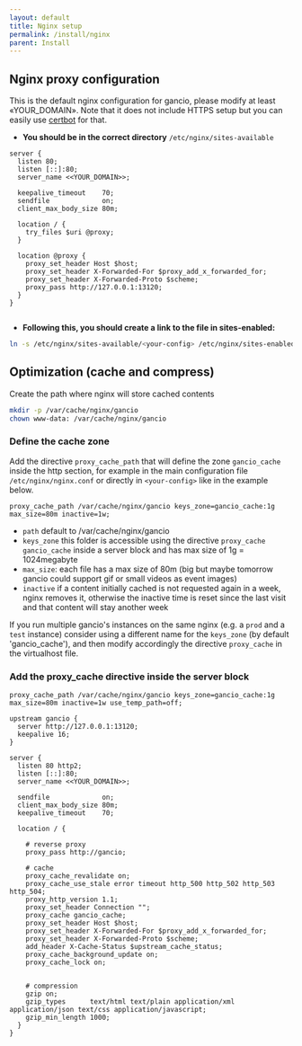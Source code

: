 ```yaml
---
layout: default
title: Nginx setup
permalink: /install/nginx
parent: Install
---
```




##  Nginx proxy configuration
This is the default nginx configuration for gancio, please modify at least «YOUR_DOMAIN». Note that it does not include HTTPS setup but you can easily use [certbot](https://certbot.eff.org/) for that.

- __You should be in the correct directory__
`/etc/nginx/sites-available`

```nginx
server {
  listen 80;
  listen [::]:80;
  server_name <<YOUR_DOMAIN>>;

  keepalive_timeout    70;
  sendfile             on;
  client_max_body_size 80m;

  location / {
    try_files $uri @proxy;
  }

  location @proxy {
    proxy_set_header Host $host;
    proxy_set_header X-Forwarded-For $proxy_add_x_forwarded_for;
    proxy_set_header X-Forwarded-Proto $scheme;
    proxy_pass http://127.0.0.1:13120;
  }
}


```

- __Following this, you should create a link to the file in sites-enabled:__
```bash
ln -s /etc/nginx/sites-available/<your-config> /etc/nginx/sites-enabled/
```


## Optimization (cache and compress)
Create the path where nginx will store cached contents
```bash
mkdir -p /var/cache/nginx/gancio
chown www-data: /var/cache/nginx/gancio
```

### Define the cache zone
Add the directive `proxy_cache_path` that will define the zone `gancio_cache` inside the http section, for example in the main configuration file `/etc/nginx/nginx.conf` or directly in `<your-config>` like in the example below.

```nginx
proxy_cache_path /var/cache/nginx/gancio keys_zone=gancio_cache:1g max_size=80m inactive=1w;
```

- `path` default to /var/cache/nginx/gancio 
- `keys_zone` this folder is accessible using the directive `proxy_cache gancio_cache` inside a server block and has max size of 1g = 1024megabyte
- `max_size`: each file has a max size of 80m (big but maybe tomorrow gancio could support gif or small videos as event images)
- `inactive` if a content initially cached is not requested again in a week, nginx removes it, otherwise the inactive time is reset since the last visit and that content will stay another week

If you run multiple gancio's instances on the same nginx (e.g. a `prod` and a `test` instance) consider using a different name for the `keys_zone` (by default 'gancio_cache'), and then modify accordingly the directive `proxy_cache` in the virtualhost file.

### Add the proxy_cache directive inside the server block

```nginx
proxy_cache_path /var/cache/nginx/gancio keys_zone=gancio_cache:1g max_size=80m inactive=1w use_temp_path=off;

upstream gancio {
  server http://127.0.0.1:13120;
  keepalive 16;
}

server {
  listen 80 http2;
  listen [::]:80;
  server_name <<YOUR_DOMAIN>>;

  sendfile             on;
  client_max_body_size 80m;
  keepalive_timeout    70;

  location / {

    # reverse proxy
    proxy_pass http://gancio;

    # cache    
    proxy_cache_revalidate on;
    proxy_cache_use_stale error timeout http_500 http_502 http_503 http_504;
    proxy_http_version 1.1;
    proxy_set_header Connection "";
    proxy_cache gancio_cache;
    proxy_set_header Host $host;
    proxy_set_header X-Forwarded-For $proxy_add_x_forwarded_for;
    proxy_set_header X-Forwarded-Proto $scheme;
    add_header X-Cache-Status $upstream_cache_status;
    proxy_cache_background_update on;
    proxy_cache_lock on;    


    # compression
    gzip on;
    gzip_types      text/html text/plain application/xml application/json text/css application/javascript;
    gzip_min_length 1000;
  }
}
```
